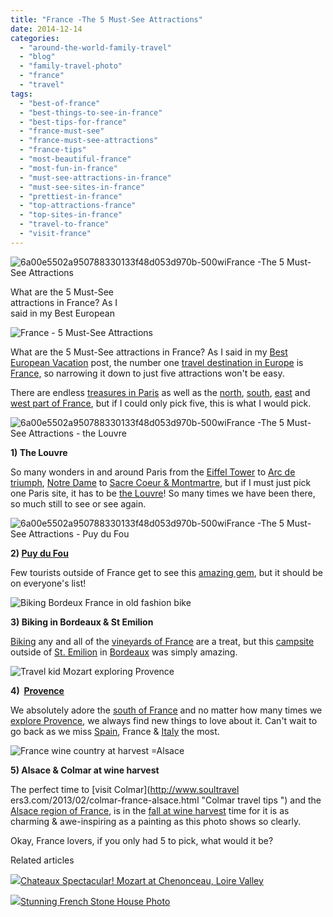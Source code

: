 ```yaml
---
title: "France -The 5 Must-See Attractions"
date: 2014-12-14
categories: 
  - "around-the-world-family-travel"
  - "blog"
  - "family-travel-photo"
  - "france"
  - "travel"
tags: 
  - "best-of-france"
  - "best-things-to-see-in-france"
  - "best-tips-for-france"
  - "france-must-see"
  - "france-must-see-attractions"
  - "france-tips"
  - "most-beautiful-france"
  - "most-fun-in-france"
  - "must-see-attractions-in-france"
  - "must-see-sites-in-france"
  - "prettiest-in-france"
  - "top-attractions-france"
  - "top-sites-in-france"
  - "travel-to-france"
  - "visit-france"
---
```


![6a00e5502a950788330133f48d053d970b-500wi](https://pub-ac94b3f306b24c0dba4238943c97f2e1.r2.dev/6a00e5502a9507883301b7c71a1d7d970b.jpg)France -The 5 Must-See Attractions  
  
What are the 5 Must-See  
attractions in France? As I  
said in my Best European

<!--more-->  
![France - 5 Must-See Attractions](https://pub-ac94b3f306b24c0dba4238943c97f2e1.r2.dev/6a00e5502a9507883301b8d0a3f693970c.png)  
  
  
What are the 5 Must-See attractions in France? As I said in my [Best European Vacation](http://soultravelers3new.local/2012/02/5-best-european-family-vacations.html "best european vacations") post, the number one [travel destination in Europe](http://soultravelers3new.local/2013/09/best-places-to-visit-in-europe.html "best places to visit in Europe") is [France,](https://pub-ac94b3f306b24c0dba4238943c97f2e1.r2.dev/soultravelers3/france/index.html "France travel tips") so narrowing it down to just five attractions won't be easy.  
  
There are endless [treasures in Paris](http://soultravelers3new.local/2012/05/paris-for-families-walking-the-left-bank.html "travel paris with kids") as well as the [north](http://soultravelers3new.local/2010/06/car-wreck-in-france-dealing-with-disaster-road-trip-nightmare-car-accident-abroad-insurance-problems.html "car wreck in France in our RV"), [south](http://soultravelers3new.local/2010/11/family-travel-provence-france-narbonne.html "family travel provence"), [east](http://soultravelers3new.local/2006/10/nothing-but-pin.html "nothing but pinoir grapes, Burgundy, france Dijon") and [west part of France](http://soultravelers3new.local/2010/04/highest-sand-dune-in-europe-dune-de-pyla-family-travel-france-roadtrip-camping-biking-hiking-views.html "biggest sand dune in Europe in western France"), but if I could only pick five, this is what I would pick.  
  
![6a00e5502a950788330133f48d053d970b-500wiFrance -The 5 Must-See Attractions - the Louvre](https://pub-ac94b3f306b24c0dba4238943c97f2e1.r2.dev/6a00e5502a9507883301bb07c3bb70970d.png)  
  
**1) The Louvre**  
  
So many wonders in and around Paris from the [Eiffel Tower](http://soultravelers3new.local/2010/10/celebrating-in-paris-eiffel-tower-family-travel-adventures-abroad-birthdays-weddings-and-anniversari.html "celebrating in Paris - the eiffel tower") to [Arc de triumph](http://soultravelers3new.local/2006/09/sun-arc-de-triu.html "Arc de triumph - travel to paris"), [Notre Dame](http://soultravelers3new.local/2006/09/notre-dame-left.html "Paris travel - Notre Dame") to [Sacre Coeur & Montmartre](http://soultravelers3new.local/2006/10/sacre-coeur-mon.html "paris travel sacre coeur and Montmartre"), but if I must just pick one Paris site, it has to be [the Louvre](http://soultravelers3new.local/2011/03/-family-travel-paris-france-louvre-photo.html "The Louvre at sunset")! So many times we have been there, so much still to see or see again.  
  
![6a00e5502a950788330133f48d053d970b-500wiFrance -The 5 Must-See Attractions - Puy du Fou](https://pub-ac94b3f306b24c0dba4238943c97f2e1.r2.dev/6a00e5502a9507883301bb07c3bb7d970d.png)  
  
  
**2) [Puy du Fou](http://soultravelers3new.local/2010/06/family-travel-france-french-theme-park-puy-du-fou-open-air-museums-different-languages-education.html "Puy Du Fou")**  
  
Few tourists outside of France get to see this [amazing gem](http://soultravelers3new.local/2009/06/family-travel-photofrance-puy-du-fou-theme-park-1.html "best of France puy du fou theme park"), but it should be on everyone's list!  
  
![Biking Bordeux France in old fashion bike](https://pub-ac94b3f306b24c0dba4238943c97f2e1.r2.dev/6a00e5502a9507883301b8d0a88e44970c.png)  
  
  
**3) Biking in Bordeaux & St Emilion**  
  
[Biking](http://soultravelers3new.local/2009/05/biking-st-emilion-bordeaux-vineyards-in-france-wine-country.html "biking Bordeaux and st Emilion in France") any and all of the [vineyards of France](http://soultravelers3new.local/2006/10/route-des-grand.html "France vineyard travel") are a treat, but this [campsite](http://soultravelers3new.local/2010/05/camping-europe-in-a-motorhome-rv-5-best-sites-roadtrip-europe-family-travel-budget-best-price.html "camping  europe in a motor home") outside of [St. Emilion](http://soultravelers3new.local/2012/06/stunning-saint-%C3%A9milion-france.html "stunning st emilion france") in [Bordeaux](https://www.youtube.com/watch?v=6jYiqGE2VjQ "biking bordeaux") was simply amazing.  
  
![Travel kid Mozart exploring Provence](https://pub-ac94b3f306b24c0dba4238943c97f2e1.r2.dev/6a00e5502a9507883301bb07c38d37970d.png)  
  
  
**4)  [Provence](http://soultravelers3new.local/2012/10/beautiful-provence-tips-and-photo-avignon-france-.html "beautiful Provence tips")**  
  
We absolutely adore the [south of France](http://soultravelers3new.local/2012/09/europe-road-trip-a-drive-through-france-provence-to-dordogne-via-photos-family-travel.html "road trip France in Provence") and no matter how many times we [explore Provence](http://soultravelers3new.local/2012/06/france-with-kids-exploring-provence.html "Exporing Provence tips"), we always find new things to love about it. Can't wait to go back as we miss [Spain](https://pub-ac94b3f306b24c0dba4238943c97f2e1.r2.dev/soultravelers3/spain/index.html "spain travel tips"), France & [Italy](https://pub-ac94b3f306b24c0dba4238943c97f2e1.r2.dev/soultravelers3/spain/index.html "Italy travel tips") the most.  
  
![France wine country at harvest =Alsace](https://pub-ac94b3f306b24c0dba4238943c97f2e1.r2.dev/6a00e5502a9507883301bb07c38f4b970d.png)  
  
  
**5) Alsace & Colmar at wine harvest**  
  
The perfect time to [visit Colmar](http://www.soultravel
ers3.com/2013/02/colmar-france-alsace.html "Colmar travel tips ") and the [Alsace region of France](http://soultravelers3new.local/2009/01/route-des-vins-dalsace-france-at-grape-harvest.html "travel to alsace wine region of France at harvest"), is in the [fall at wine harvest](https://www.youtube.com/watch?v=GbduuBlMN50 "Grape harvest in France") time for it is as charming & awe-inspiring as a painting as this photo shows so clearly.  
  
Okay, France lovers, if you only had 5 to pick, what would it be?

Related articles

[![](http://i.zemanta.com/312085719_80_80.jpg)](http://soultravelers3new.local/2014/11/chateaux-spectacular-mozart-at-chenonceau-loire-valley.html)[Chateaux Spectacular! Mozart at Chenonceau, Loire Valley](http://soultravelers3new.local/2014/11/chateaux-spectacular-mozart-at-chenonceau-loire-valley.html)

[![](http://i.zemanta.com/310505682_80_80.jpg)](http://soultravelers3new.local/2014/11/stunning-french-stone-house-photo.html)[Stunning French Stone House Photo](http://soultravelers3new.local/2014/11/stunning-french-stone-house-photo.html)

